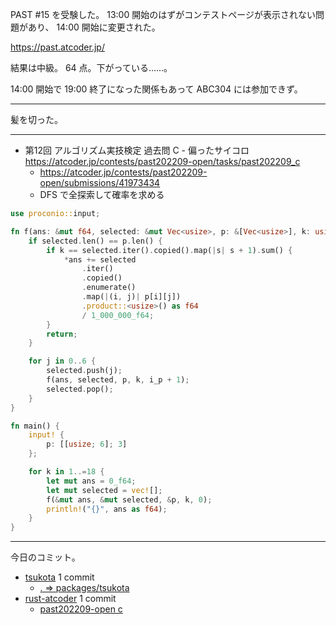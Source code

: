 PAST #15 を受験した。 13:00 開始のはずがコンテストページが表示されない問題があり、 14:00 開始に変更された。

<https://past.atcoder.jp/>

結果は中級。 64 点。下がっている……。

14:00 開始で 19:00 終了になった関係もあって ABC304 には参加できず。

---

髪を切った。

---

- 第12回 アルゴリズム実技検定 過去問 C - 偏ったサイコロ
  <https://atcoder.jp/contests/past202209-open/tasks/past202209_c>
  - <https://atcoder.jp/contests/past202209-open/submissions/41973434>
  - DFS で全探索して確率を求める

```rust
use proconio::input;

fn f(ans: &mut f64, selected: &mut Vec<usize>, p: &[Vec<usize>], k: usize, i_p: usize) {
    if selected.len() == p.len() {
        if k == selected.iter().copied().map(|s| s + 1).sum() {
            *ans += selected
                .iter()
                .copied()
                .enumerate()
                .map(|(i, j)| p[i][j])
                .product::<usize>() as f64
                / 1_000_000_f64;
        }
        return;
    }

    for j in 0..6 {
        selected.push(j);
        f(ans, selected, p, k, i_p + 1);
        selected.pop();
    }
}

fn main() {
    input! {
        p: [[usize; 6]; 3]
    };

    for k in 1..=18 {
        let mut ans = 0_f64;
        let mut selected = vec![];
        f(&mut ans, &mut selected, &p, k, 0);
        println!("{}", ans as f64);
    }
}
```

---

今日のコミット。

- [tsukota](https://github.com/bouzuya/tsukota) 1 commit
  - [. => packages/tsukota](https://github.com/bouzuya/tsukota/commit/55ea43633ef559ba30d320682d75160205fe3f4a)
- [rust-atcoder](https://github.com/bouzuya/rust-atcoder) 1 commit
  - [past202209-open c](https://github.com/bouzuya/rust-atcoder/commit/a15755a4c6b26f58801779a24b3a141a2005ff5d)
